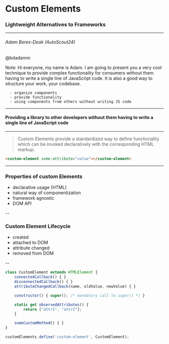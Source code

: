 <!-- .x-slide: data-background="assets/sport-fitness-workout-resolution.jpg" -->
<!-- .slide: data-background="assets/elephant-cub-tsavo-kenya-66898.jpeg" -->
<!-- .slide: id="opening-slide" -->

# Custom Elements

### Lightweight Alternatives to Frameworks

-----

###### Adam Beres-Deak (AutoScout24)

@bdadamm

Note: Hi everyone, my name is Adam. I am going to present you a very cool technique to provide complex functionality for consumers
      without them having to write a single line of JavaScript code.
      It is also a good way to structure your work, your codebase.

      - organize components
      - provide functionality
      - using components from others without writing JS code

---

#### Providing a library to other developers without them having to write a single line of JavaScript code

---

> Custom Elements provide a standardized way to define functionality which can be invoked declaratively with the corresponding HTML markup.

```html
<custom-element some-attribute="value"></custom-element>
```

---

### Properties of custom Elements

- declarative usage (HTML)
- natural way of componentization
- framework agnostic
- DOM API

--

### Custom Element Lifecycle

- created
- attached to DOM
- attribute changed
- removed from DOM

--

```javascript
class CustomElement extends HTMLElement {
    connectedCallback() { }
    disconnectedCallback() { }
    attributeChangedCallback(name, oldValue, newValue) { }

    constructor() { super(); /* mandatory call to super() */ }

    static get observedAttributes() {
        return ["attr1", "attr2"];
    }

    someCustomMethod() { }
}

customElements.define('custom-element', CustomElement);
```
